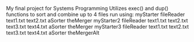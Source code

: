 My final project for Systems Programming
Utilizes exec() and dup() functions to sort and combine up to 4 files
run using:
myStarter fileReader text1.txt text2.txt aSorter theMerger
myStarter2 fileReader text1.txt text2.txt text3.txt text4.txt aSorter theMerger
myStarter3 fileReader text1.txt text2.txt text3.txt text4.txt aSorter theMergerAlt
